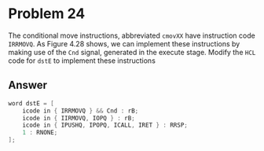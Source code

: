 # Problem 24

The conditional move instructions, abbreviated `cmovXX` have instruction code
`IRRMOVQ`. As Figure 4.28 shows, we can implement these instructions by making
use of the `Cnd` signal, generated in the execute stage. Modify the `HCL` code for
`dstE` to implement these instructions

## Answer

```C
word dstE = [
    icode in { IRRMOVQ } && Cnd : rB;
    icode in { IIRMOVQ, IOPQ } : rB;
    icode in { IPUSHQ, IPOPQ, ICALL, IRET } : RRSP;
    1 : RNONE;
];
```
